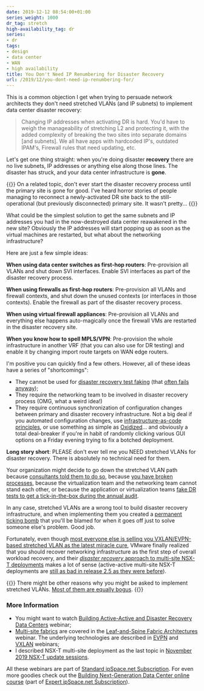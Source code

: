 ```yaml
---
date: 2019-12-12 08:54:00+01:00
series_weight: 1000
dr_tag: stretch
high-availability_tag: dr
series:
- dr
tags:
- design
- data center
- WAN
- high availability
title: You Don't Need IP Renumbering for Disaster Recovery
url: /2019/12/you-dont-need-ip-renumbering-for/
---
```

This is a common objection I get when trying to persuade network architects they don't need stretched VLANs (and IP subnets) to implement data center disaster recovery:

> Changing IP addresses when activating DR is hard. You'd have to weigh the manageability of stretching L2 and protecting it, with the added complexity of breaking the two sites into separate domains \[and subnets\]. We all have apps with hardcoded IP's, outdated IPAM's, Firewall rules that need updating, etc.

Let's get one thing straight: when you're doing disaster **recovery** there are no live subnets, IP addresses or anything else along those lines. The disaster has struck, and your data center infrastructure is **gone**.
<!--more-->
{{<note warn>}}
On a related topic, don't ever start the disaster recovery process until the primary site is gone for good. I've heard horror stories of people managing to reconnect a newly-activated DR site back to the still-operational (but previously disconnected) primary site. It wasn't pretty...
{{</note>}}

What could be the simplest solution to get the same subnets and IP addresses you had in the now-destroyed data center reawakened in the new site? Obviously the IP addresses will start popping up as soon as the virtual machines are restarted, but what about the networking infrastructure?

Here are just a few simple ideas:

**When using data center switches as first-hop routers**: Pre-provision all VLANs and shut down SVI interfaces. Enable SVI interfaces as part of the disaster recovery process.

**When using firewalls as first-hop routers**: Pre-provision all VLANs and firewall contexts, and shut down the unused contexts (or interfaces in those contexts). Enable the firewall as part of the disaster recovery process.

**When using virtual firewall appliances**: Pre-provision all VLANs and everything else happens auto-magically once the firewall VMs are restarted in the disaster recovery site.

**When you know how to spell MPLS/VPN**: Pre-provision the whole infrastructure in another VRF (that you can also use for DR testing) and enable it by changing import route targets on WAN edge routers.

I'm positive you can quickly find a few others. However, all of these ideas have a series of "shortcomings":

-   They cannot be used for [disaster recovery test faking](/2019/09/disaster-recovery-test-faking-another/) (that [often fails anyway](/2019/10/disaster-recovery-faking-take-two/));
-   They require the networking team to be involved in disaster recovery process (OMG, what a weird idea!)
-   They require continuous synchronization of configuration changes between primary and disaster recovery infrastructure. Not a big deal if you automated configuration changes, use [infrastructure-as-code principles](/series/niac/), or use something as simple as [Oxidized](https://github.com/ytti/oxidized)... and obviously a total deal-breaker if you're in habit of randomly clicking various GUI options on a Friday evening trying to fix a botched deployment.

**Long story short**: PLEASE don't ever tell me you NEED stretched VLANs for disaster recovery. There is absolutely no technical need for them.

Your organization might decide to go down the stretched VLAN path because [consultants told them to do so](/2013/01/long-distance-vmotion-stretched-ha/), because [you have broken processes](/2013/11/typical-enterprise-application/), because the virtualization team and the networking team cannot stand each other, or because the application or virtualization teams [fake DR tests to get a tick-in-the-box during the annual audit](/2019/09/disaster-recovery-test-faking-another/).

In any case, stretched VLANs are a wrong tool to build disaster recovery infrastructure, and when implementing them you created a [permanent ticking bomb](/2019/05/real-life-data-center-meltdown/) that you'll be blamed for when it goes off just to solve someone else's problem. Good job.

Fortunately, even though [most everyone else is selling you VXLAN/EVPN-based stretched VLAN as the latest miracle cure](/2019/11/the-evpn-dilemma/), VMware finally realized that you should recover networking infrastructure as the first step of overall workload recovery, and their [*disaster recovery* approach to multi-site NSX-T deployments](https://my.ipspace.net/bin/list?id=NSX#CROSS) makes a lot of sense (active-active multi-site NSX-T deployments are [still as bad in release 2.5 as they were before](/2019/08/brief-history-of-vmware-nsx/)).

{{<note>}}
There might be other reasons why you might be asked to implement stretched VLANs. [Most of them are equally bogus](/2018/01/revisited-need-for-stretched-vlans/).
{{</note>}}

### More Information

-   You might want to watch [Building Active-Active and Disaster Recovery Data Centers](https://www.ipspace.net/Designing_Active-Active_and_Disaster_Recovery_Data_Centers) webinar;
-   [Multi-site fabrics](https://my.ipspace.net/bin/list?id=Clos#MULTISITE) are covered in the [Leaf-and-Spine Fabric Architectures](https://www.ipspace.net/Leaf-and-Spine_Fabric_Architectures) webinar. The underlying technologies are described in [EVPN](https://www.ipspace.net/EVPN_Technical_Deep_Dive) and [VXLAN](https://www.ipspace.net/VXLAN_Technical_Deep_Dive) webinars;
-   I described NSX-T multi-site deployment as the last topic in [November 2019 NSX-T update sessions](https://www.ipspace.net/VMware_NSX_Technical_Deep_Dive).

All these webinars are part of [Standard ipSpace.net Subscription](https://www.ipspace.net/Subscription/). For even more goodies check out the [Building Next-Generation Data Center online course](https://www.ipspace.net/Building_Next-Generation_Data_Center) (part of [Expert ipSpace.net Subscription](https://www.ipspace.net/Subscription/Individual)).
